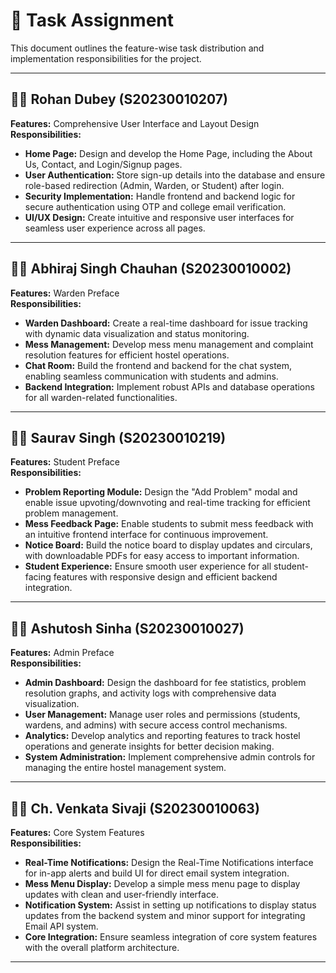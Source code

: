 # 🧾 Task Assignment

This document outlines the feature-wise task distribution and implementation responsibilities for the project.

---

## 👨‍💻 **Rohan Dubey (S20230010207)**

**Features:** Comprehensive User Interface and Layout Design  
**Responsibilities:**

- **Home Page:** Design and develop the Home Page, including the About Us, Contact, and Login/Signup pages.
- **User Authentication:** Store sign-up details into the database and ensure role-based redirection (Admin, Warden, or Student) after login.
- **Security Implementation:** Handle frontend and backend logic for secure authentication using OTP and college email verification.
- **UI/UX Design:** Create intuitive and responsive user interfaces for seamless user experience across all pages.

---

## 👨‍💻 **Abhiraj Singh Chauhan (S20230010002)**

**Features:** Warden Preface  
**Responsibilities:**

- **Warden Dashboard:** Create a real-time dashboard for issue tracking with dynamic data visualization and status monitoring.
- **Mess Management:** Develop mess menu management and complaint resolution features for efficient hostel operations.
- **Chat Room:** Build the frontend and backend for the chat system, enabling seamless communication with students and admins.
- **Backend Integration:** Implement robust APIs and database operations for all warden-related functionalities.

---

## 👨‍💻 **Saurav Singh (S20230010219)**

**Features:** Student Preface  
**Responsibilities:**

- **Problem Reporting Module:** Design the "Add Problem" modal and enable issue upvoting/downvoting and real-time tracking for efficient problem management.
- **Mess Feedback Page:** Enable students to submit mess feedback with an intuitive frontend interface for continuous improvement.
- **Notice Board:** Build the notice board to display updates and circulars, with downloadable PDFs for easy access to important information.
- **Student Experience:** Ensure smooth user experience for all student-facing features with responsive design and efficient backend integration.

---

## 👨‍💻 **Ashutosh Sinha (S20230010027)**

**Features:** Admin Preface  
**Responsibilities:**

- **Admin Dashboard:** Design the dashboard for fee statistics, problem resolution graphs, and activity logs with comprehensive data visualization.
- **User Management:** Manage user roles and permissions (students, wardens, and admins) with secure access control mechanisms.
- **Analytics:** Develop analytics and reporting features to track hostel operations and generate insights for better decision making.
- **System Administration:** Implement comprehensive admin controls for managing the entire hostel management system.

---

## 👨‍💻 **Ch. Venkata Sivaji (S20230010063)**

**Features:** Core System Features  
**Responsibilities:**

- **Real-Time Notifications:** Design the Real-Time Notifications interface for in-app alerts and build UI for direct email system integration.
- **Mess Menu Display:** Develop a simple mess menu page to display updates with clean and user-friendly interface.
- **Notification System:** Assist in setting up notifications to display status updates from the backend system and minor support for integrating Email API system.
- **Core Integration:** Ensure seamless integration of core system features with the overall platform architecture.

---
